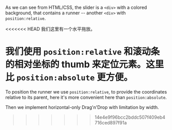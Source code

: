 As we can see from HTML/CSS, the slider is a `<div>` with a colored background, that contains a runner -- another `<div>` with `position:relative`.

<<<<<<< HEAD
我们这里有一个水平拖放。

我们使用 `position:relative` 和滚动条的相对坐标的 thumb 来定位元素。这里比 `position:absolute` 更方便。
=======
To position the runner we use `position:relative`, to provide the coordinates relative to its parent, here it's more convenient here than `position:absolute`.

Then we implement horizontal-only Drag'n'Drop with limitation by width.
>>>>>>> 14e4e9f96bcc2bddc507f409eb4716ced897f91a
